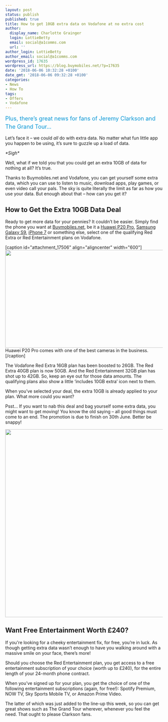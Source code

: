 ```yaml
---
layout: post
status: publish
published: true
title: How to get 10GB extra data on Vodafone at no extra cost
author:
  display_name: Charlotte Grainger
  login: LottieBetty
  email: social@a1comms.com
  url: ''
author_login: LottieBetty
author_email: social@a1comms.com
wordpress_id: 17635
wordpress_url: https://blog.buymobiles.net/?p=17635
date: '2018-06-06 10:32:28 +0100'
date_gmt: '2018-06-06 09:32:28 +0100'
categories:
- News
- How To
tags:
- Offers
- Vodafone
---
```

<p><span class="postStandFirst" style="color: #0896d5; line-height: 26px; font-size: 18px;">Plus, there&rsquo;s great news for fans of Jeremy Clarkson and The Grand Tour...</span></p>
<p>Let&rsquo;s face it &ndash; we could <em>all </em>do with extra data. No matter what fun little app you happen to be using, it&rsquo;s sure to guzzle up a load of data.</p>
<p><em>*Sigh* </em></p>
<p>Well, what if we told you that you could get an extra 10GB of data for nothing at all? It&rsquo;s true.</p>
<p>Thanks to Buymobiles.net and Vodafone, you can get yourself some extra data, which you can use to listen to music, download apps, play games, or even video call your pals. The sky is quite literally the limit as far as how you use your data. But enough about that &ndash;&nbsp;how can you get it?</p>
<h2>How to Get the Extra 10GB Data Deal</h2>
<p>Ready to get more data for your pennies? It couldn&rsquo;t be easier. Simply find the phone you want at <a href="https://www.buymobiles.net/" target="_blank" rel="noopener">Buymobiles.net</a>, be it a <a href="https://www.buymobiles.net/huawei/p20-pro-black" target="_blank" rel="noopener">Huawei P20 Pro</a>, <a href="https://www.buymobiles.net/samsung/galaxy-s9-black" target="_blank" rel="noopener">Samsung Galaxy S9</a>, <a href="https://www.buymobiles.net/apple/iphone-7-plus-32gb-black" target="_blank" rel="noopener">iPhone 7</a>&nbsp;or something else, select one of the qualifying Red Extra or Red Entertainment plans on Vodafone.</p>
<p>[caption id="attachment_17506" align="aligncenter" width="600"]<img class="wp-image-17506 size-full" src="https://lh3.googleusercontent.com/LqDlA69SgnHxyLiyjbF_5A46OP9DRY7nSyrCxGbwgM0jEkq8we4SW0t2P_fe6hnFTfgdoDPOOmE2mnDEnmNq-A4x=s0" alt="" width="600" height="312" /> Huawei P20 Pro comes with one of the best cameras in the business.[/caption]</p>
<p>The Vodafone Red Extra 16GB plan has been boosted to 26GB. The Red Extra 40GB plan is now 50GB. And the Red Entertainment 32GB plan has shot up to 42GB. So, keep an eye out for those data amounts. The qualifying plans also show a little &lsquo;includes 10GB extra&rsquo; icon next to them.</p>
<p>When you&rsquo;ve selected your deal, the extra 10GB is already applied to your plan. What more could you want?</p>
<p>Psst&hellip; If you want to nab this deal and bag yourself some extra data, you might want to get moving! You know the old saying &ndash; all good things must come to an end. The promotion is due to finish on 30th June. Better be snappy!</p>
<p><a href="https://www.buymobiles.net/vodafone-deals"><img class="aligncenter wp-image-17651 size-full" src="https://lh3.googleusercontent.com/eggpOXp7ckxsTX6YbnHQYHsX7RL8xSdu_9JpuPwaAAZ2QFdCJBul-FRs0JpdnUPD83JPz0g4dZ7NK0cRWuv5187dcQ=s0" alt="" width="600" height="600" /></a></p>
<h2>Want Free Entertainment Worth &pound;240?</h2>
<p>If you're looking for a cheeky entertainment fix, for free, you&rsquo;re in luck. As though getting extra data wasn&rsquo;t enough to have you walking around with a massive smile on your face, there&rsquo;s more!</p>
<p>Should you choose the Red Entertainment plan, you get access to a free entertainment subscription of your choice (worth up to &pound;240), for the entire length of your 24-month phone contract.</p>
<p>When you&rsquo;ve signed up for your plan, you get the choice of one of the following entertainment subscriptions (again, for free!): Spotify Premium, NOW TV, Sky Sports Mobile TV, or Amazon Prime Video.</p>
<p>The latter of which was just added to the line-up this week, so you can get great shows such as The Grand Tour wherever, whenever you feel the need. That ought to please Clarkson fans.</p>
<p><img class="aligncenter size-full wp-image-17646" src="https://lh3.googleusercontent.com/hMDkKKz83Z1b0HM4xsYC2DF-RaAvJAmL2l6X_KJ6teCkLyyOjxd40gi7UxvqXMyCHvXD__TUju-EZEKcsPElaABN=s0" alt="" /></p>
